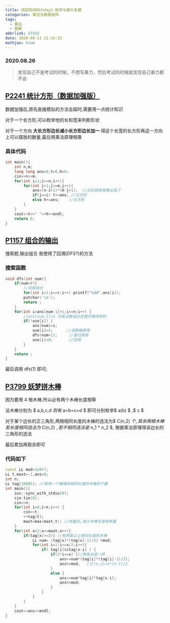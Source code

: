 ```yaml
---
title: 找回阳间码力day2-枚举与暴力复健
categories: 算法与数据结构
tags:
  - 算法
  - 题解
abbrlink: 57435
date: 2020-09-11 21:16:33
mathjax: true
---
```


### 2020.08.26

> 发现自己不是考试的时候，不想写暴力，然后考试的时候就发现自己暴力都不会

## [P2241 统计方形（数据加强版）](https://www.luogu.com.cn/problem/P2241)

数据加强后,原先直接模拟的方法会超时,需要用一点统计知识

对于一个长方形,可以枚举他的长和宽来判断形状

对于一个方向 **大长方形边长减小长方形边长加一**
得这个长宽的长方形再这一方向上可以摆放的数量,最后用乘法原理相乘

### 具体代码

```cpp
int main(){
	int n,m;
	long long ans=0,t=0,h=0;
	cin>>n>>m;
	for(int i=1;i<=n;i++){
		for(int j=1;j<=m;j++){
			ans=(n-i+1)*(m-j+1);  //比较容易就推出来了
			if(j==i) t+=ans; //正方形
			else h+=ans;    //长方形
		}
	}
	cout<<t<<" "<<h<<endl;
	return 0;
}
```

## [P1157 组合的输出](https://www.luogu.com.cn/problem/P1157)

搜索题,输出组合
我使用了回溯(DFS?)的方法

### 搜索函数

```cpp
void dfs(int num){
    if(num>r){
        //完成组合
        for(int i=1;i<=r;i++) printf("%3d",ans[i]);
        putchar('\n');
        return ;
    }
    for(int i=ans[num-1]+1;i<=n;i++) {
        //ans[num-1]+1 可保证数组必定按字典序排列
        if(!use[i]) {
            ans[num]=i;
            use[i]=1;      //该数被使用
            dfs(num+1);     //递归调用
            use[i]=0;       //回溯
        }
    }
    return ;
}
```

最后调用 dfs(1) 即可;

## [P3799 妖梦拼木棒](https://www.luogu.com.cn/problem/P3799)

因为要用 4 根木棒,所以必有两个木棒长度相等

设木棒分别为 $ a,b,c,d $则有$ a=b=c+d $
即可分别枚举$ a(b) $ ,$ c $

对于某个边长的正三角形,两根相同长度的木棒的选法为$ C(n,2) $个,
其余两根木棒若长度相同选法为$ C(n,2) $,
若不相同选法是$ n_1 \* n_2 $,
根据乘法原理得该边长的三角形的选法

最后累加再取余即可

### 代码如下

```cpp
const LL mod=1e9+7;
LL t,maxt=-1,ans=0;
int n;
LL tag[10005]; //使用一个桶储存相同长度的木棒的个数
int main(){
    ios::sync_with_stdio(0);
    cin.tie(0);
    cin>>n;
    for(int i=0;i<n;i++) {
        cin>>t;
        ++tag[t];
        maxt=max(maxt,t); //找最长,减少木棒长度枚举量
    }
    for(int x=2;x<=maxt;x++){
        if(tag[x]>=2){ //有两条以上相同长度的木棒
            LL num= (tag[x]*(tag[x]-1)/2) %mod;
            for(int i=1;i<=x/2;i++){
                if( tag[i]&&tag[x-i] ) {
                    if(2*i==x) {//两条长度一样
                        ans+=num*(tag[i]*(tag[i]-1)/2);
                        ans%=mod;   //C(n,2)=n*(n-1)/2
                    }
                    else {
                        ans+=num*tag[i]*tag[x-i];
                        ans%=mod;
                    }
                }
            }
        }
    }
    cout<<ans<<endl;
}
```


